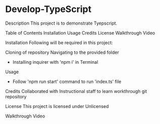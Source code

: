 # Develop-TypeScript

Description
This project is to demonstrate Tyepscript.

Table of Contents
Installation
Usage
Credits
License
Walkthrough Video

Installation
Following will be required in this project:

Cloning of repository
Navigating to the provided folder
- Installing inquirer with 'npm i' in Terminal

Usage
- Follow 'npm run start' command to run 'index.ts' file

Credits
Collaborated with Instructional staff to learn workthrough git repository

License
This project is licensed under Unlicensed

Walkthrough Video
